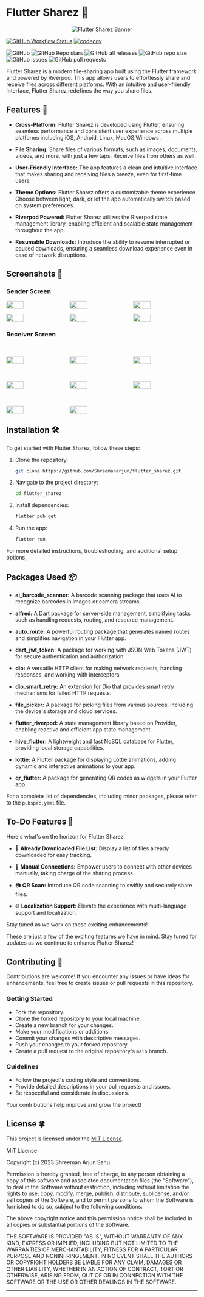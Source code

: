 # Flutter Sharez 🚀

<div align="center">
  <img src="assets/images/logo/ic_launcher.png" alt="Flutter Sharez Banner" />
</div>

[![GitHub Workflow Status](https://img.shields.io/github/workflow/status/Shreemanarjun/flutter_sharez/CI%20Build)](https://github.com/Shreemanarjun/flutter_sharez/actions)
[![codecov](https://codecov.io/gh/Shreemanarjun/flutter_sharez/branch/main/graph/badge.svg)](https://codecov.io/gh/Shreemanarjun/flutter_sharez)

![GitHub](https://img.shields.io/github/license/Shreemanarjun/flutter_sharez)
![GitHub Repo stars](https://img.shields.io/github/stars/Shreemanarjun/flutter_sharez)
![GitHub all releases](https://img.shields.io/github/downloads/Shreemanarjun/flutter_sharez/total)
![GitHub repo size](https://img.shields.io/github/repo-size/Shreemanarjun/flutter_sharez)
![GitHub issues](https://img.shields.io/github/issues/Shreemanarjun/flutter_sharez)
![GitHub pull requests](https://img.shields.io/github/issues-pr/Shreemanarjun/flutter_sharez)



Flutter Sharez is a modern file-sharing app built using the Flutter framework and powered by Riverpod. This app allows users to effortlessly share and receive files across different platforms. With an intuitive and user-friendly interface, Flutter Sharez redefines the way you share files.

## Features 🌟
- **Cross-Platform:** Flutter Sharez is developed using Flutter, ensuring seamless performance and consistent user experience across multiple platforms including iOS, Android, Linux, MacOS,Windows .

- **File Sharing:** Share files of various formats, such as images, documents, videos, and more, with just a few taps. Receive files from others as well.

- **User-Friendly Interface:** The app features a clean and intuitive interface that makes sharing and receiving files a breeze, even for first-time users.

- **Theme Options:** Flutter Sharez offers a customizable theme experience. Choose between light, dark, or let the app automatically switch based on system preferences.

- **Riverpod Powered:** Flutter Sharez utilizes the Riverpod state management library, enabling efficient and scalable state management throughout the app.

- **Resumable Downloads:** Introduce the ability to resume interrupted or paused downloads, ensuring a seamless download experience even in case of network disruptions.
## Screenshots 📸

### Sender Screen

<p float="left" style="display: flex; justify-content: space-between margin-right: 16px margin-left: 16px;">
  <img src="screenshot/1.png" width="30%" style="margin-right: 16px;"    />   
  <img src="screenshot/2.png" width="30%" style="margin-right: 16px;"  />   
  <img src="screenshot/3.png" width="30%" style="margin-right: 16px;"  />   
  
  
  
</p>
<p float="left" style="display: flex; justify-content: space-between margin-right: 16px margin-left: 16px;">

  <img src="screenshot/4.png" width="30%" style="margin-right: 16px;"  />   
  <img src="screenshot/5.png" width="30%" style="margin-right: 16px;"  />   
  <img src="screenshot/15.png" width="30%" style="margin-right: 16px;"  />   
  
  
</p>



### Receiver Screen
<br>
<p float="left" style="display: flex; justify-content: space-between margin-right: 16px; ">
  <img src="screenshot/7.png" width="30%" style="margin-right: 16px;"  />  
  <img src="screenshot/8.png" width="30%" style="margin-right: 16px;"  />   
  <img src="screenshot/9.png" width="30%" style="margin-right: 16px;"  />    
  
</p>
<br>
<p float="left" style="display: flex; justify-content: space-between margin-right: 16px; ">
<img src="screenshot/10.png" width="30%" style="margin-right: 16px;"  />   
  <img src="screenshot/11.png" width="30%" style="margin-right: 16px;"  />  
  <img src="screenshot/12.png" width="30%" style="margin-right: 16px;"  />   
  
  
</p>
<br>
<p float="left" style="display: flex; justify-content: space-between margin-right: 16px; ">
<img src="screenshot/13.png" width="30%" style="margin-right: 16px;"  />   
  <img src="screenshot/14.png" width="30%" style="margin-right: 16px;"  />  

</p>





## Installation 🛠️

To get started with Flutter Sharez, follow these steps:

1. Clone the repository:

   ```bash
   git clone https://github.com/Shreemanarjun/flutter_sharez.git
   ```

2. Navigate to the project directory:

   ```bash
   cd flutter_sharez
   ```

3. Install dependencies:

   ```bash
   flutter pub get
   ```

4. Run the app:

   ```bash
   flutter run
   ```

For more detailed instructions, troubleshooting, and additional setup options, 

## Packages Used 📦



- **ai_barcode_scanner:** A barcode scanning package that uses AI to recognize barcodes in images or camera streams.

- **alfred:** A Dart package for server-side management, simplifying tasks such as handling requests, routing, and resource management.

- **auto_route:** A powerful routing package that generates named routes and simplifies navigation in your Flutter app.

- **dart_jwt_token:** A package for working with JSON Web Tokens (JWT) for secure authentication and authorization.

- **dio:** A versatile HTTP client for making network requests, handling responses, and working with interceptors.

- **dio_smart_retry:** An extension for Dio that provides smart retry mechanisms for failed HTTP requests.

- **file_picker:** A package for picking files from various sources, including the device's storage and cloud services.

- **flutter_riverpod:** A state management library based on Provider, enabling reactive and efficient app state management.

- **hive_flutter:** A lightweight and fast NoSQL database for Flutter, providing local storage capabilities.

- **lottie:** A Flutter package for displaying Lottie animations, adding dynamic and interactive animations to your app.

- **qr_flutter:** A package for generating QR codes as widgets in your Flutter app.

For a complete list of dependencies, including minor packages, please refer to the `pubspec.yaml` file.


## To-Do Features 📝

Here's what's on the horizon for Flutter Sharez:

- 📂 **Already Downloaded File List:** Display a list of files already downloaded for easy tracking.

- 📡 **Manual Connections:** Empower users to connect with other devices manually, taking charge of the sharing process.

- 📷 **QR Scan:** Introduce QR code scanning to swiftly and securely share files.

- 🌐 **Localization Support:** Elevate the experience with multi-language support and localization.

Stay tuned as we work on these exciting enhancements!

These are just a few of the exciting features we have in mind. Stay tuned for updates as we continue to enhance Flutter Sharez!



## Contributing 🤝

Contributions are welcome! If you encounter any issues or have ideas for enhancements, feel free to create issues or pull requests in this repository.

### Getting Started

- Fork the repository.
- Clone the forked repository to your local machine.
- Create a new branch for your changes.
- Make your modifications or additions.
- Commit your changes with descriptive messages.
- Push your changes to your forked repository.
- Create a pull request to the original repository's `main` branch.

### Guidelines

- Follow the project's coding style and conventions.
- Provide detailed descriptions in your pull requests and issues.
- Be respectful and considerate in discussions.

Your contributions help improve and grow the project!

 ## License 🍀
 This project is licensed under the [MIT License](LICENSE).


 MIT License

Copyright (c) 2023 Shreeman Arjun Sahu

Permission is hereby granted, free of charge, to any person obtaining a copy
of this software and associated documentation files (the "Software"), to deal
in the Software without restriction, including without limitation the rights
to use, copy, modify, merge, publish, distribute, sublicense, and/or sell
copies of the Software, and to permit persons to whom the Software is
furnished to do so, subject to the following conditions:

The above copyright notice and this permission notice shall be included in all
copies or substantial portions of the Software.

THE SOFTWARE IS PROVIDED "AS IS", WITHOUT WARRANTY OF ANY KIND, EXPRESS OR
IMPLIED, INCLUDING BUT NOT LIMITED TO THE WARRANTIES OF MERCHANTABILITY,
FITNESS FOR A PARTICULAR PURPOSE AND NONINFRINGEMENT. IN NO EVENT SHALL THE
AUTHORS OR COPYRIGHT HOLDERS BE LIABLE FOR ANY CLAIM, DAMAGES OR OTHER
LIABILITY, WHETHER IN AN ACTION OF CONTRACT, TORT OR OTHERWISE, ARISING FROM,
OUT OF OR IN CONNECTION WITH THE SOFTWARE OR THE USE OR OTHER DEALINGS IN THE
SOFTWARE.

---


